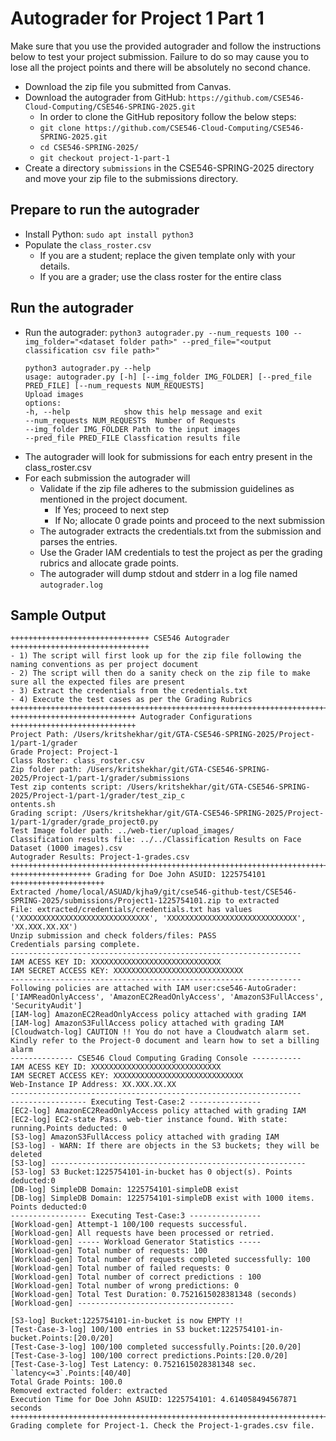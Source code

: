 # Autograder for Project 1 Part 1

Make sure that you use the provided autograder and follow the instructions below to test your project submission. Failure to do so may cause you to lose all the project points and there will be absolutely no second chance.

- Download the zip file you submitted from Canvas. 
- Download the autograder from GitHub: `https://github.com/CSE546-Cloud-Computing/CSE546-SPRING-2025.git`
  - In order to clone the GitHub repository follow the below steps:
  - `git clone https://github.com/CSE546-Cloud-Computing/CSE546-SPRING-2025.git`
  - `cd CSE546-SPRING-2025/`
  - `git checkout project-1-part-1`
- Create a directory `submissions` in the CSE546-SPRING-2025 directory and move your zip file to the submissions directory.

## Prepare to run the autograder
- Install Python: `sudo apt install python3`
- Populate the `class_roster.csv`
  - If you are a student; replace the given template only with your details.
  - If you are a grader; use the class roster for the entire class

## Run the autograder
- Run the autograder: `python3 autograder.py --num_requests 100 --img_folder="<dataset folder path>" --pred_file="<output classification csv file path>"`
  ```
  python3 autograder.py --help
  usage: autograder.py [-h] [--img_folder IMG_FOLDER] [--pred_file PRED_FILE] [--num_requests NUM_REQUESTS]
  Upload images
  options:
  -h, --help            show this help message and exit
  --num_requests NUM_REQUESTS  Number of Requests
  --img_folder IMG_FOLDER Path to the input images
  --pred_file PRED_FILE Classfication results file
  ```
- The autograder will look for submissions for each entry present in the class_roster.csv
- For each submission the autograder will
  - Validate if the zip file adheres to the submission guidelines as mentioned in the project document.
    - If Yes; proceed to next step
    - If No; allocate 0 grade points and proceed to the next submission
  - The autograder extracts the credentials.txt from the submission and parses the entries.
  - Use the Grader IAM credentials to test the project as per the grading rubrics and allocate grade points.
  - The autograder will dump stdout and stderr in a log file named `autograder.log`
      
## Sample Output

```
+++++++++++++++++++++++++++++++ CSE546 Autograder  +++++++++++++++++++++++++++++++
- 1) The script will first look up for the zip file following the naming conventions as per project document
- 2) The script will then do a sanity check on the zip file to make sure all the expected files are present
- 3) Extract the credentials from the credentials.txt
- 4) Execute the test cases as per the Grading Rubrics
++++++++++++++++++++++++++++++++++++++++++++++++++++++++++++++++++++++++++++++++++++
++++++++++++++++++++++++++++ Autograder Configurations ++++++++++++++++++++++++++++
Project Path: /Users/kritshekhar/git/GTA-CSE546-SPRING-2025/Project-1/part-1/grader
Grade Project: Project-1
Class Roster: class_roster.csv
Zip folder path: /Users/kritshekhar/git/GTA-CSE546-SPRING-2025/Project-1/part-1/grader/submissions
Test zip contents script: /Users/kritshekhar/git/GTA-CSE546-SPRING-2025/Project-1/part-1/grader/test_zip_c
ontents.sh
Grading script: /Users/kritshekhar/git/GTA-CSE546-SPRING-2025/Project-1/part-1/grader/grade_project0.py
Test Image folder path: ../web-tier/upload_images/
Classification results file: ../../Classification Results on Face Dataset (1000 images).csv
Autograder Results: Project-1-grades.csv
++++++++++++++++++++++++++++++++++++++++++++++++++++++++++++++++++++++++++++++++++++
++++++++++++++++++ Grading for Doe John ASUID: 1225754101 +++++++++++++++++++++
Extracted /home/local/ASUAD/kjha9/git/cse546-github-test/CSE546-SPRING-2025/submissions/Project1-1225754101.zip to extracted
File: extracted/credentials/credentials.txt has values ('XXXXXXXXXXXXXXXXXXXXXXXXXXXXX', 'XXXXXXXXXXXXXXXXXXXXXXXXXXXXX', 'XX.XXX.XX.XX')
Unzip submission and check folders/files: PASS
Credentials parsing complete.
-----------------------------------------------------------------
IAM ACESS KEY ID: XXXXXXXXXXXXXXXXXXXXXXXXXXXXX
IAM SECRET ACCESS KEY: XXXXXXXXXXXXXXXXXXXXXXXXXXXXX
-----------------------------------------------------------------
Following policies are attached with IAM user:cse546-AutoGrader: ['IAMReadOnlyAccess', 'AmazonEC2ReadOnlyAccess', 'AmazonS3FullAccess', 'SecurityAudit']
[IAM-log] AmazonEC2ReadOnlyAccess policy attached with grading IAM
[IAM-log] AmazonS3FullAccess policy attached with grading IAM
[Cloudwatch-log] CAUTION !! You do not have a Cloudwatch alarm set. Kindly refer to the Project-0 document and learn how to set a billing alarm
-------------- CSE546 Cloud Computing Grading Console -----------
IAM ACESS KEY ID: XXXXXXXXXXXXXXXXXXXXXXXXXXXXX
IAM SECRET ACCESS KEY: XXXXXXXXXXXXXXXXXXXXXXXXXXXXX
Web-Instance IP Address: XX.XXX.XX.XX
-----------------------------------------------------------------
----------------- Executing Test-Case:2 ----------------
[EC2-log] AmazonEC2ReadOnlyAccess policy attached with grading IAM
[EC2-log] EC2-state Pass. web-tier instance found. With state: running.Points deducted: 0
[S3-log] AmazonS3FullAccess policy attached with grading IAM
[S3-log] - WARN: If there are objects in the S3 buckets; they will be deleted
[S3-log] ---------------------------------------------------------
[S3-log] S3 Bucket:1225754101-in-bucket has 0 object(s). Points deducted:0
[DB-log] SimpleDB Domain: 1225754101-simpleDB exist
[DB-log] SimpleDB Domain: 1225754101-simpleDB exist with 1000 items. Points deducted:0
----------------- Executing Test-Case:3 ----------------
[Workload-gen] Attempt-1 100/100 requests successful.
[Workload-gen] All requests have been processed or retried.
[Workload-gen] ----- Workload Generator Statistics -----
[Workload-gen] Total number of requests: 100
[Workload-gen] Total number of requests completed successfully: 100
[Workload-gen] Total number of failed requests: 0
[Workload-gen] Total number of correct predictions : 100
[Workload-gen] Total number of wrong predictions: 0
[Workload-gen] Total Test Duration: 0.7521615028381348 (seconds)
[Workload-gen] -----------------------------------

[S3-log] Bucket:1225754101-in-bucket is now EMPTY !!
[Test-Case-3-log] 100/100 entries in S3 bucket:1225754101-in-bucket.Points:[20.0/20]
[Test-Case-3-log] 100/100 completed successfully.Points:[20.0/20]
[Test-Case-3-log] 100/100 correct predictions.Points:[20.0/20]
[Test-Case-3-log] Test Latency: 0.7521615028381348 sec. `latency<=3`.Points:[40/40]
Total Grade Points: 100.0
Removed extracted folder: extracted
Execution Time for Doe John ASUID: 1225754101: 4.614058494567871 seconds
++++++++++++++++++++++++++++++++++++++++++++++++++++++++++++++++++++++++++++++++++++
Grading complete for Project-1. Check the Project-1-grades.csv file.
  ```
